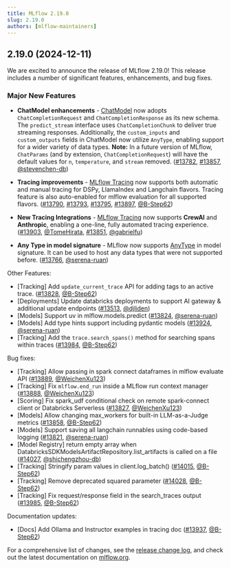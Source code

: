 ```yaml
---
title: MLflow 2.19.0
slug: 2.19.0
authors: [mlflow-maintainers]
---
```


## 2.19.0 (2024-12-11)

We are excited to announce the release of MLflow 2.19.0! This release includes a number of significant features, enhancements, and bug fixes.

### Major New Features

- **ChatModel enhancements** - [ChatModel](https://mlflow.org/docs/latest/llms/chat-model-guide/index.html) now adopts `ChatCompletionRequest` and `ChatCompletionResponse` as its new schema. The `predict_stream` interface uses `ChatCompletionChunk` to deliver true streaming responses. Additionally, the `custom_inputs` and `custom_outputs` fields in ChatModel now utilize `AnyType`, enabling support for a wider variety of data types. **Note:** In a future version of MLflow, `ChatParams` (and by extension, `ChatCompletionRequest`) will have the default values for `n`, `temperature`, and `stream` removed. ([#13782](https://github.com/mlflow/mlflow/pull/13782), [#13857](https://github.com/mlflow/mlflow/pull/13857), [@stevenchen-db](https://github.com/stevenchen-db))

- **Tracing improvements** - [MLflow Tracing](https://mlflow.org/docs/latest/llms/tracing/index.html) now supports both automatic and manual tracing for DSPy, LlamaIndex and Langchain flavors. Tracing feature is also auto-enabled for mlflow evaluation for all supported flavors. ([#13790](https://github.com/mlflow/mlflow/pull/13790), [#13793](https://github.com/mlflow/mlflow/pull/13793), [#13795](https://github.com/mlflow/mlflow/pull/13795), [#13897](https://github.com/mlflow/mlflow/pull/13897), [@B-Step62](https://github.com/B-Step62))

- **New Tracing Integrations** - [MLflow Tracing](https://mlflow.org/docs/latest/llms/tracing/index.html) now supports **CrewAI** and **Anthropic**, enabling a one-line, fully automated tracing experience. ([#13903](https://github.com/mlflow/mlflow/pull/13903), [@TomeHirata](https://github.com/TomeHirata), [#13851](https://github.com/mlflow/mlflow/pull/13851), [@gabrielfu](https://github.com/gabrielfu))

- **Any Type in model signature** - MLflow now supports [AnyType](https://mlflow.org/docs/latest/model/signatures.html#supported-data-types) in model signature. It can be used to host any data types that were not supported before. ([#13766](https://github.com/mlflow/mlflow/pull/13766), [@serena-ruan](https://github.com/serena-ruan))

Other Features:

- [Tracking] Add `update_current_trace` API for adding tags to an active trace. ([#13828](https://github.com/mlflow/mlflow/pull/13828), [@B-Step62](https://github.com/B-Step62))
- [Deployments] Update databricks deployments to support AI gateway & additional update endpoints ([#13513](https://github.com/mlflow/mlflow/pull/13513), [@djliden](https://github.com/djliden))
- [Models] Support uv in mlflow.models.predict ([#13824](https://github.com/mlflow/mlflow/pull/13824), [@serena-ruan](https://github.com/serena-ruan))
- [Models] Add type hints support including pydantic models ([#13924](https://github.com/mlflow/mlflow/pull/13924), [@serena-ruan](https://github.com/serena-ruan))
- [Tracking] Add the `trace.search_spans()` method for searching spans within traces ([#13984](https://github.com/mlflow/mlflow/pull/13984), [@B-Step62](https://github.com/B-Step62))

Bug fixes:

- [Tracking] Allow passing in spark connect dataframes in mlflow evaluate API ([#13889](https://github.com/mlflow/mlflow/pull/13889), [@WeichenXu123](https://github.com/WeichenXu123))
- [Tracking] Fix `mlflow.end_run` inside a MLflow run context manager ([#13888](https://github.com/mlflow/mlflow/pull/13888), [@WeichenXu123](https://github.com/WeichenXu123))
- [Scoring] Fix spark_udf conditional check on remote spark-connect client or Databricks Serverless ([#13827](https://github.com/mlflow/mlflow/pull/13827), [@WeichenXu123](https://github.com/WeichenXu123))
- [Models] Allow changing max_workers for built-in LLM-as-a-Judge metrics ([#13858](https://github.com/mlflow/mlflow/pull/13858), [@B-Step62](https://github.com/B-Step62))
- [Models] Support saving all langchain runnables using code-based logging ([#13821](https://github.com/mlflow/mlflow/pull/13821), [@serena-ruan](https://github.com/serena-ruan))
- [Model Registry] return empty array when DatabricksSDKModelsArtifactRepository.list_artifacts is called on a file ([#14027](https://github.com/mlflow/mlflow/pull/14027), [@shichengzhou-db](https://github.com/shichengzhou-db))
- [Tracking] Stringify param values in client.log_batch() ([#14015](https://github.com/mlflow/mlflow/pull/14015), [@B-Step62](https://github.com/B-Step62))
- [Tracking] Remove deprecated squared parameter ([#14028](https://github.com/mlflow/mlflow/pull/14028), [@B-Step62](https://github.com/B-Step62))
- [Tracking] Fix request/response field in the search_traces output ([#13985](https://github.com/mlflow/mlflow/pull/13985), [@B-Step62](https://github.com/B-Step62))

Documentation updates:

- [Docs] Add Ollama and Instructor examples in tracing doc ([#13937](https://github.com/mlflow/mlflow/pull/13937), [@B-Step62](https://github.com/B-Step62))

For a comprehensive list of changes, see the [release change log](https://github.com/mlflow/mlflow/releases/tag/v2.19.0), and check out the latest documentation on [mlflow.org](http://mlflow.org/).
